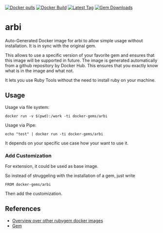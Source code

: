 [![Docker pulls](https://img.shields.io/docker/pulls/rubygem/arbi.svg)](https://hub.docker.com/r/rubygem/arbi/)
[![Docker Build](https://img.shields.io/docker/automated/rubygem/arbi.svg)](https://hub.docker.com/r/rubygem/arbi/)
[![Latest Tag](https://img.shields.io/github/tag/docker-rubygem/arbi.svg)](https://hub.docker.com/r/rubygem/arbi/)
[![Gem Downloads](https://img.shields.io/gem/dt/arbi.svg)](https://rubygems.org/gems/arbi/)
# arbi

Auto-Generated Docker image for arbi to allow simple usage without installation.
It is in sync with the original gem.

This allows to use a specific version of your favorite gem and ensures that this image will be supported in future.
The image is generated automatically from a github repository by Docker Hub.
This ensures that you exactly know what is in the image and what not.

It lets you use Ruby Tools without the need to install ruby on your machine.

## Usage

Usage via file system:

`docker run -v $(pwd):/work -ti docker-gems/arbi`

Usage via Pipe:

`echo "test" | docker run -ti docker-gems/arbi`

It depends on your specific use case how your want to use it.

### Add Customization

For extension, it could be used as base image.

So instead of struggeling with the installation of a gem, just write

`FROM docker-gems/arbi`

Then add the customization.

## References

 - [Overview over other rubygem docker images](https://github.com/thinkbot/docker-rubygem)
 - [Gem](https://rubygems.org/gems/arbi/)
